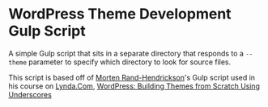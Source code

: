 #  WordPress Theme Development Gulp Script

A simple Gulp script that sits in a separate directory that responds to a `--theme` parameter to specify which directory to look for source files.

This script is based off of [Morten Rand-Hendrickson](http://mor10.com/)'s Gulp script used in his course on [Lynda.Com](https://www.lynda.com), [WordPress: Building Themes from Scratch Using Underscores](https://www.lynda.com/WordPress-tutorials/WordPress-Building-Themes-from-Scratch-Using-Underscores/491704-2.html)